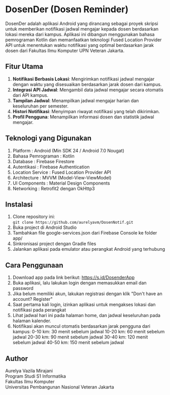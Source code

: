 # DosenDer (Dosen Reminder)
DosenDer adalah aplikasi Android yang dirancang sebagai proyek skripsi untuk memberikan notifikasi jadwal mengajar kepada dosen berdasarkan lokasi mereka dari kampus. Aplikasi ini dibangun menggunakan bahasa pemrograman Kotlin dan memanfaatkan teknologi Fused Location Provider API untuk menentukan waktu notifikasi yang optimal berdasarkan jarak dosen dari Fakultas Ilmu Komputer UPN Veteran Jakarta.
## Fitur Utama
1. **Notifikasi Berbasis Lokasi**: Mengirimkan notifikasi jadwal mengajar dengan waktu yang disesuaikan berdasarkan jarak dosen dari kampus.  
2. **Integrasi API Jadwal**: Mengambil data jadwal mengajar secara otomatis dari API kampus.  
3. **Tampilan Jadwal**: Menampilkan jadwal mengajar harian dan keseluruhan per semester.  
4. **Histori Notifikasi**: Menyimpan riwayat notifikasi yang telah dikirimkan.  
5. **Profil Pengguna**: Menampilkan informasi dosen dan statistik jadwal mengajar.  
## Teknologi yang Digunakan
1. Platform             : Android (Min SDK 24 / Android 7.0 Nougat)  
2. Bahasa Pemrograman   : Kotlin  
3. Database             : Firebase Firestore  
4. Autentikasi          : Firebase Authentication  
5. Location Service     : Fused Location Provider API  
6. Architecture         : MVVM (Model-View-ViewModel)  
7. UI Components        : Material Design Components  
8. Networking           : Retrofit2 dengan OkHttp3  
## Instalasi
1. Clone repository ini:  
```git clone https://github.com/aurelyavm/DosenNotif.git```
2. Buka project di Android Studio
3. Tambahkan file google-services.json dari Firebase Console ke folder app/
4. Sinkronisasi project dengan Gradle files
5. Jalankan aplikasi pada emulator atau perangkat Android yang terhubung
## Cara Penggunaan
1. Download app pada link berikut: https://s.id/DosenderApp
2. Buka aplikasi, lalu lakukan login dengan memasukkan email dan password
3. Jika belum memiliki akun, lakukan registrasi dengan klik "Don't have an account? Register"
4. Saat pertama kali login, izinkan aplikasi untuk mengakses lokasi dan notifikasi pada perangkat
5. Lihat jadwal hari ini pada halaman home, dan jadwal keseluruhan pada halaman kalender.
6. Notifikasi akan muncul otomatis berdasarkan jarak pengguna dari kampus:
   0-10 km: 30 menit sebelum jadwal
   10-20 km: 60 menit sebelum jadwal
   20-30 km: 90 menit sebelum jadwal
   30-40 km: 120 menit sebelum jadwal
   40-50 km: 150 menit sebelum jadwal
## Author
Aurelya Vazila Mirajani  
Program Studi S1 Informatika  
Fakultas Ilmu Komputer  
Universitas Pembangunan Nasional Veteran Jakarta  
